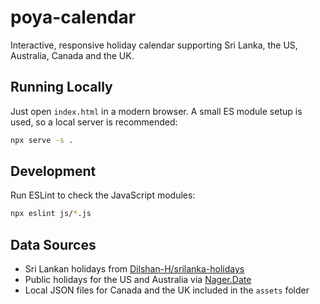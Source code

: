 # poya-calendar
Interactive, responsive holiday calendar supporting Sri Lanka, the US, Australia, Canada and the UK.

## Running Locally

Just open `index.html` in a modern browser. A small ES module setup is used, so a local server is recommended:

```bash
npx serve -s .
```

## Development

Run ESLint to check the JavaScript modules:

```bash
npx eslint js/*.js
```

## Data Sources

- Sri Lankan holidays from [Dilshan-H/srilanka-holidays](https://github.com/Dilshan-H/srilanka-holidays)
- Public holidays for the US and Australia via [Nager.Date](https://date.nager.at)
- Local JSON files for Canada and the UK included in the `assets` folder

